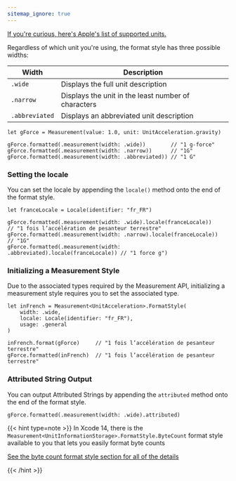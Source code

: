 ```yaml
---
sitemap_ignore: true
---
```


[If you're curious, here's Apple's list of supported units.](https://developer.apple.com/documentation/foundation/dimension)

Regardless of which unit you're using, the format style has three possible widths:

| Width          | Description                                         |
| -------------- | --------------------------------------------------- |
| `.wide`        | Displays the full unit description                  |
| `.narrow`      | Displays the unit in the least number of characters |
| `.abbreviated` | Displays an abbreviated unit description            |

```
let gForce = Measurement(value: 1.0, unit: UnitAcceleration.gravity)

gForce.formatted(.measurement(width: .wide))        // "1 g-force"
gForce.formatted(.measurement(width: .narrow))      // "1G"
gForce.formatted(.measurement(width: .abbreviated)) // "1 G"
```

### Setting the locale

You can set the locale by appending the `locale()` method onto the end of the format style.

```
let franceLocale = Locale(identifier: "fr_FR")

gForce.formatted(.measurement(width: .wide).locale(franceLocale))        // "1 fois l’accélération de pesanteur terrestre"
gForce.formatted(.measurement(width: .narrow).locale(franceLocale))      // "1G"
gForce.formatted(.measurement(width: .abbreviated).locale(franceLocale)) // "1 force g")
```

### Initializing a Measurement Style

Due to the associated types required by the Measurement API, initializing a measurement style requires you to set the associated type.

```
let inFrench = Measurement<UnitAcceleration>.FormatStyle(
    width: .wide,
    locale: Locale(identifier: "fr_FR"),
    usage: .general
)

inFrench.format(gForce)     // "1 fois l’accélération de pesanteur terrestre"
gForce.formatted(inFrench)  // "1 fois l’accélération de pesanteur terrestre"
```

<h3>Attributed String Output</h3>

You can output Attributed Strings by appending the `attributed` method onto the end of the format style.

```
gForce.formatted(.measurement(width: .wide).attributed)
```

{{< hint type=note >}}
In Xcode 14, there is the `Measurement<UnitInformationStorage>.FormatStyle.ByteCount` format style available to you that lets you easily format byte counts

<a href="/byte-count-style">See the byte count format style section for all of the details</a>

{{< /hint >}}